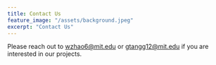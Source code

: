 ```yaml
---
title: Contact Us
feature_image: "/assets/background.jpeg"
excerpt: "Contact Us"
---
```

Please reach out to wzhao6@mit.edu or gtangg12@mit.edu if you are interested in our projects.
